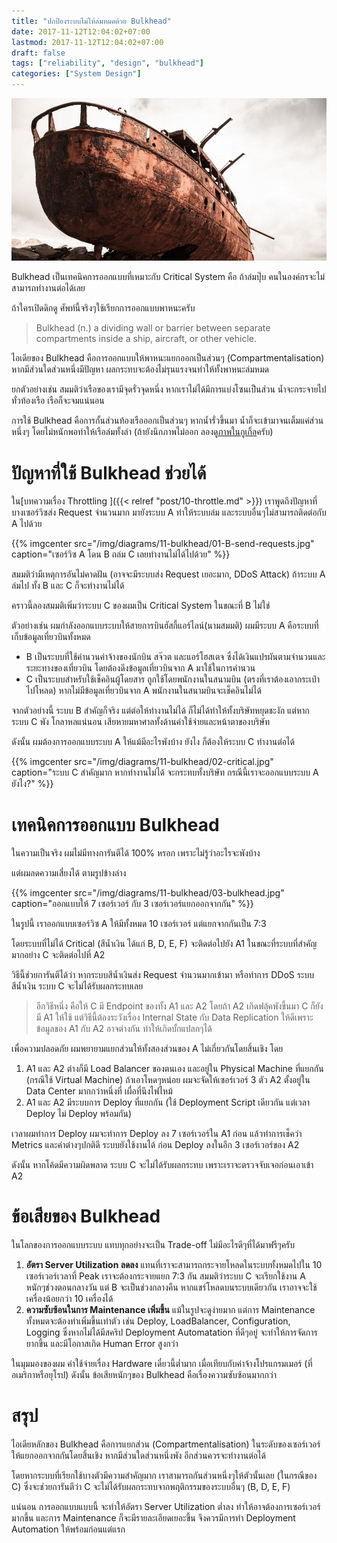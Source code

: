```yaml
---
title: "ปกป้องระบบไม่ให้ล่มหมดด้วย Bulkhead"
date: 2017-11-12T12:04:02+07:00
lastmod: 2017-11-12T12:04:02+07:00
draft: false
tags: ["reliability", "design", "bulkhead"]
categories: ["System Design"]
---
```


 ![Photo by Abraham Wiebe, from Unsplash.com](img/covers/ship-01.jpg)

Bulkhead เป็นเทคนิคการออกแบบที่เหมาะกับ Critical System คือ ถ้าล่มปุ๊บ คนในองค์กรจะไม่สามารถทำงานต่อได้เลย

ถ้าใครเปิดดิกดู ศัพท์นี้จริงๆใช้เรียกการออกแบบพาหนะครับ

> Bulkhead (n.) a dividing wall or barrier between separate compartments inside a ship, aircraft, or other vehicle.

ไอเดียของ Bulkhead คือการออกแบบให้พาหนะแยกออกเป็นส่วนๆ (Compartmentalisation) หากมีส่วนใดส่วนหนึ่งมีปัญหา ผลกระทบจะต้องไม่รุนแรงจนทำให้ทั้งพาหนะล่มหมด

ยกตัวอย่างเช่น สมมติว่าเรือของเรามีจุดรั่วจุดหนึ่ง หากเราไม่ได้มีการแบ่งโซนเป็นส่วน น้ำจะกระจายไปทั่วท้องเรือ เรือก็จะจมแน่นอน

การใช้ Bulkhead คือการกั้นส่วนท้องเรือออกเป็นส่วนๆ หากน้ำรั่วขึ้นมา น้ำก็จะเข้ามาจนเต็มแค่ส่วนหนึ่งๆ โดยไม่หนักพอทำให้เรือล่มทั้งลำ (ถ้ายังนึกภาพไม่ออก ลองดู[ภาพในกูเกิ้ล](https://www.google.nl/search?dcr=0&biw=1832&bih=989&tbm=isch&sa=1&q=bulkhead&oq=bulkhead)ครับ)

<!--more-->

# ปัญหาที่ใช้ Bulkhead ช่วยได้

ใน[บทความเรื่อง Throttling ]({{< relref "post/10-throttle.md" >}}) เราพูดถึงปัญหาที่บางเซอร์วิซส่ง Request จำนวนมาก มายังระบบ A ทำให้ระบบล่ม และระบบอื่นๆไม่สามารถติดต่อกับ A ไปด้วย

{{% imgcenter src="/img/diagrams/11-bulkhead/01-B-send-requests.jpg" caption="เซอร์วิซ A โดน B ถล่ม C เลยทำงานไม่ได้ไปด้วย" %}}

สมมติว่ามีเหตุการอันไม่คาดฝัน (อาจจะมีระบบส่ง Request เยอะมาก, DDoS Attack) ถ้าระบบ A ล่มไป ทั้ง B และ C ก็จะทำงานไม่ได้

คราวนี้ลองสมมติเพิ่มว่าระบบ C ของผมเป็น Critical System ในขณะที่ B ไม่ใช่

ตัวอย่างเช่น ผมกำลังออกแบบระบบให้สายการบินฮัสกี้แอร์ไลน์(นามสมมติ) ผมมีระบบ A คือระบบที่เก็บข้อมูลเที่ยวบินทั้งหมด

* B เป็นระบบที่ใช้คำนวนค่าจ้างของนักบิน สจ๊วต และแอร์โฮสเตจ ซึ่งได้เงินแปรผันตามจำนวนและระยะทางของเที่ยวบิน โดยต้องดึงข้อมูลเที่ยวบินจาก A มาใช้ในการคำนวน
* C เป็นระบบสำหรับใช้เช็คอินผู้โดยสาร ถูกใช้โดยพนักงานในสนามบิน (ตรงที่เราต้องเอากระเป๋าไปโหลด) หากไม่มีข้อมูลเที่ยวบินจาก A พนักงานในสนามบินจะเช็คอินไม่ได้

จากตัวอย่างนี้ ระบบ B สำคัญก็จริง แต่ต่อให้ทำงานไม่ได้ ก็ไม่ได้ทำให้ทั้งบริษัทหยุดชะงัก แต่หากระบบ C พัง โกลาหลแน่นอน เสียหายมหาศาลทั้งด้านค่าใช้จ่ายและหน้าตาของบริษัท

ดังนั้น ผมต้องการออกแบบระบบ A ให้แม้มีอะไรพังบ้าง ยังไง ก็ต้องให้ระบบ C ทำงานต่อได้

{{% imgcenter src="/img/diagrams/11-bulkhead/02-critical.jpg" caption="ระบบ C สำคัญมาก หากทำงานไม่ได้ จะกระทบทั้งบริษัท กรณีนี้เราจะออกแบบระบบ A ยังไง?" %}}

# เทคนิคการออกแบบ Bulkhead
ในความเป็นจริง ผมไม่มีทางการันตีได้ 100% หรอก เพราะไม่รู้ว่าอะไรจะพังบ้าง

แต่ผมลดความเสี่ยงได้ ตามรูปข้างล่าง

{{% imgcenter src="/img/diagrams/11-bulkhead/03-bulkhead.jpg" caption="ออกแบบให้ 7 เซอร์เวอร์ กับ 3 เซอร์เวอร์แยกออกจากกัน" %}}

ในรูปนี้ เราออกแบบเซอร์วิซ A ให้มีทั้งหมด 10 เซอร์เวอร์ แต่แยกจากกันเป็น 7:3

โดยระบบที่ไม่ได้ Critical (สีน้ำเงิน ได้แก่ B, D, E, F) จะติดต่อไปยัง A1 ในขณะที่ระบบที่สำคัญมากอย่าง C จะติดต่อไปที่ A2

วิธีนี้ช่วยการันตีได้ว่า หากระบบสีน้ำเงินส่ง Request จำนวนมากเข้ามา หรือทำการ DDoS ระบบสีน้ำเงิน ระบบ C จะไม่ได้รับผลกระทบเลย

> อีกวิธีหนึ่ง คือให้ C มี Endpoint ของทั้ง A1 และ A2 โดยถ้า A2 เกิดฟลุ้คพังขึ้นมา C ก็ยังมี A1 ให้ใช้  แต่วิธีนี้ต้องระวังเรื่อง Internal State กับ Data Replication ให้ดีเพราะข้อมูลของ A1 กับ A2 อาจต่างกัน ทำให้เกิดบั้กแปลกๆได้

เพื่อความปลอดภัย ผมพยายามแยกส่วนให้ทั้งสองส่วนของ A ไม่เกี่ยวกันโดยสิ้นเชิง โดย

1. A1 และ A2 ต่างก็มี Load Balancer ของตนเอง และอยู่ใน Physical Machine ที่แยกกัน (กรณีใช้ Virtual Machine) ถ้าเอาโหดๆหน่อย ผมจะจัดให้เซอร์เวอร์ 3 ตัว A2 ตั้งอยู่ใน Data Center มากกว่าหนึ่งที่ เผื่อที่นึงไฟไหม้
2. A1 และ A2 มีระบบการ Deploy ที่แยกกัน (ใช้ Deployment Script เดียวกัน แต่เวลา Deploy ไม่ Deploy พร้อมกัน)

เวลาผมทำการ Deploy ผมจะทำการ Deploy ลง 7 เซอร์เวอร์ใน A1 ก่อน แล้วทำการเช็คว่า Metrics และค่าต่างๆปกติดี ระบบยังใช้งานได้ ก่อน Deploy ลงในอีก 3 เซอร์เวอร์ของ A2

ดังนั้น หากโค้ดมีความผิดพลาด ระบบ C จะไม่ได้รับผลกระทบ เพราะเราจะตรวจจับเจอก่อนเอาเข้า A2

# ข้อเสียของ Bulkhead
ในโลกของการออกแบบระบบ แทบทุกอย่างจะเป็น Trade-off ไม่มีอะไรดีๆที่ได้มาฟรีๆครับ

1. **อัตรา Server Utilization ลดลง** แทนที่เราจะสามารถกระจายโหลดในระบบทั้งหมดไปใน 10 เซอร์เวอร์เวลาที่ Peak เราจะต้องกระจายแยก 7:3 กัน สมมติว่าระบบ C จะเรียกใช้งาน A หนักๆช่วงตอนกลางวัน แต่ B จะเป็นช่วงกลางคืน หากแชร์โหลดบนระบบเดียวกัน เราอาจจะใช้เครื่องน้อยกว่า 10 เครื่องได้
1. **ความซับซ้อนในการ Maintenance เพิ่มขึ้น** แม้ในรูปจะดูง่ายมาก แต่การ Maintenance ทั้งหมดจะต้องทำเพิ่มขึ้นเท่าตัว เช่น Deploy, LoadBalancer, Configuration, Logging  ซึ่งหากไม่ได้มีสคริป Deployment Automatation ที่ดีๆอยู่ จะทำให้การจัดการยากขึ้น และมีโอกาสเกิด Human Error สูงกว่า

ในมุมมองของผม ค่าใช้จ่ายเรื่อง Hardware เดี๋ยวนี้ต่ำมาก เมื่อเทียบกับค่าจ้างโปรแกรมเมอร์ (ที่อเมริกาหรือยุโรป) ดังนั้น ข้อเสียหนักๆของ Bulkhead คือเรื่องความซับซ้อนมากกว่า

# สรุป
ไอเดียหลักของ Bulkhead คือการแยกส่วน (Compartmentalisation) ในระดับของเซอร์เวอร์ให้แยกออกจากกันโดยสิ้นเชิง หากมีส่วนใดส่วนหนึ่งพัง อีกส่วนควรจะทำงานต่อได้

โดยหากระบบที่เรียกใช้บางตัวมีความสำคัญมาก เราสามารถกันส่วนหนึ่งๆให้ตัวนั้นเลย (ในกรณีของ C) ซึ่งจะช่วยการันตีว่า C จะไม่ได้รับผลกระทบจากพฤติกรรมของระบบอื่นๆ (B, D, E, F)

แน่นอน การออกแบบแบบนี้ จะทำให้อัตรา Server Utilization ต่ำลง ทำให้อาจต้องการเซอร์เวอร์มากขึ้น และการ Maintenance ก็จะมีรายละเอียดเยอะขึ้น จึงควรมีการทำ Deployment Automation ให้พร้อมก่อนแต่แรก
